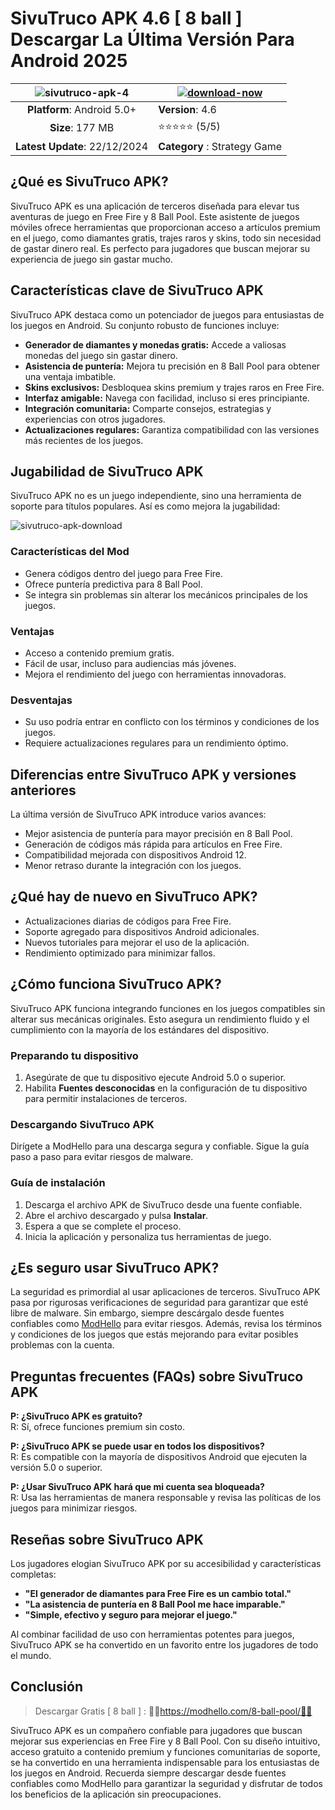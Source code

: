 # SivuTruco APK 4.6 [ 8 ball ] Descargar La Última Versión Para Android 2025

|![sivutruco-apk-4](https://github.com/user-attachments/assets/e3e19aa6-24ca-4219-b847-da9696a48636)| [![download-now](https://github.com/user-attachments/assets/22657e67-9d2d-46af-a41a-5d365d2ddc1f)](https://modhello.com/8-ball-pool/)  |
|:-------------------------------------------------:|-----------------------|
| **Platform**: Android 5.0+                      | **Version**: 4.6    |
| **Size**: 177 MB                               | ⭐️⭐️⭐️⭐️⭐️ (5/5) |
| **Latest Update**: 22/12/2024                     | **Category** : Strategy Game |

## ¿Qué es SivuTruco APK?
SivuTruco APK es una aplicación de terceros diseñada para elevar tus aventuras de juego en Free Fire y 8 Ball Pool. Este asistente de juegos móviles ofrece herramientas que proporcionan acceso a artículos premium en el juego, como diamantes gratis, trajes raros y skins, todo sin necesidad de gastar dinero real. Es perfecto para jugadores que buscan mejorar su experiencia de juego sin gastar mucho.

## Características clave de SivuTruco APK
SivuTruco APK destaca como un potenciador de juegos para entusiastas de los juegos en Android. Su conjunto robusto de funciones incluye:

- **Generador de diamantes y monedas gratis:** Accede a valiosas monedas del juego sin gastar dinero.
- **Asistencia de puntería:** Mejora tu precisión en 8 Ball Pool para obtener una ventaja imbatible.
- **Skins exclusivos:** Desbloquea skins premium y trajes raros en Free Fire.
- **Interfaz amigable:** Navega con facilidad, incluso si eres principiante.
- **Integración comunitaria:** Comparte consejos, estrategias y experiencias con otros jugadores.
- **Actualizaciones regulares:** Garantiza compatibilidad con las versiones más recientes de los juegos.

## Jugabilidad de SivuTruco APK
SivuTruco APK no es un juego independiente, sino una herramienta de soporte para títulos populares. Así es como mejora la jugabilidad:

![sivutruco-apk-download](https://github.com/user-attachments/assets/7bfaa8bc-b245-498c-b127-046468809881)


### Características del Mod
- Genera códigos dentro del juego para Free Fire.
- Ofrece puntería predictiva para 8 Ball Pool.
- Se integra sin problemas sin alterar los mecánicos principales de los juegos.

### Ventajas
- Acceso a contenido premium gratis.
- Fácil de usar, incluso para audiencias más jóvenes.
- Mejora el rendimiento del juego con herramientas innovadoras.

### Desventajas
- Su uso podría entrar en conflicto con los términos y condiciones de los juegos.
- Requiere actualizaciones regulares para un rendimiento óptimo.

## Diferencias entre SivuTruco APK y versiones anteriores
La última versión de SivuTruco APK introduce varios avances:

- Mejor asistencia de puntería para mayor precisión en 8 Ball Pool.
- Generación de códigos más rápida para artículos en Free Fire.
- Compatibilidad mejorada con dispositivos Android 12.
- Menor retraso durante la integración con los juegos.

## ¿Qué hay de nuevo en SivuTruco APK?

- Actualizaciones diarias de códigos para Free Fire.
- Soporte agregado para dispositivos Android adicionales.
- Nuevos tutoriales para mejorar el uso de la aplicación.
- Rendimiento optimizado para minimizar fallos.

## ¿Cómo funciona SivuTruco APK?
SivuTruco APK funciona integrando funciones en los juegos compatibles sin alterar sus mecánicas originales. Esto asegura un rendimiento fluido y el cumplimiento con la mayoría de los estándares del dispositivo.

### Preparando tu dispositivo

1. Asegúrate de que tu dispositivo ejecute Android 5.0 o superior.
2. Habilita **Fuentes desconocidas** en la configuración de tu dispositivo para permitir instalaciones de terceros.

### Descargando SivuTruco APK
Dirígete a ModHello para una descarga segura y confiable. Sigue la guía paso a paso para evitar riesgos de malware.

### Guía de instalación

1. Descarga el archivo APK de SivuTruco desde una fuente confiable.
2. Abre el archivo descargado y pulsa **Instalar**.
3. Espera a que se complete el proceso.
4. Inicia la aplicación y personaliza tus herramientas de juego.

## ¿Es seguro usar SivuTruco APK?
La seguridad es primordial al usar aplicaciones de terceros. SivuTruco APK pasa por rigurosas verificaciones de seguridad para garantizar que esté libre de malware. Sin embargo, siempre descárgalo desde fuentes confiables como [ModHello](https://www.modhello.com) para evitar riesgos. Además, revisa los términos y condiciones de los juegos que estás mejorando para evitar posibles problemas con la cuenta.

## Preguntas frecuentes (FAQs) sobre SivuTruco APK

**P: ¿SivuTruco APK es gratuito?**  
R: Sí, ofrece funciones premium sin costo.

**P: ¿SivuTruco APK se puede usar en todos los dispositivos?**  
R: Es compatible con la mayoría de dispositivos Android que ejecuten la versión 5.0 o superior.

**P: ¿Usar SivuTruco APK hará que mi cuenta sea bloqueada?**  
R: Usa las herramientas de manera responsable y revisa las políticas de los juegos para minimizar riesgos.

## Reseñas sobre SivuTruco APK
Los jugadores elogian SivuTruco APK por su accesibilidad y características completas:

- **"El generador de diamantes para Free Fire es un cambio total."**
- **"La asistencia de puntería en 8 Ball Pool me hace imparable."**
- **"Simple, efectivo y seguro para mejorar el juego."**

Al combinar facilidad de uso con herramientas potentes para juegos, SivuTruco APK se ha convertido en un favorito entre los jugadores de todo el mundo.

## Conclusión
>Descargar Gratis [ 8 ball ] : 🎱🎱https://modhello.com/8-ball-pool/🎱🎱

SivuTruco APK es un compañero confiable para jugadores que buscan mejorar sus experiencias en Free Fire y 8 Ball Pool. Con su diseño intuitivo, acceso gratuito a contenido premium y funciones comunitarias de soporte, se ha convertido en una herramienta indispensable para los entusiastas de los juegos en Android. Recuerda siempre descargar desde fuentes confiables como ModHello para garantizar la seguridad y disfrutar de todos los beneficios de la aplicación sin preocupaciones.

